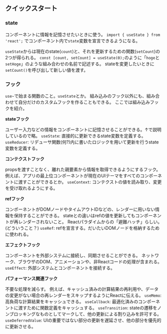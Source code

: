## クイックスタート

### state

コンポーネントに情報を記憶させたいときに使う。
`import { useState } from 'react';` でコンポーネント内で`state`変数を宣言できるようになる。

`useState`からは現在のstate(`count`)と、それを更新するための関数(`setCount`)の2つが得られる。
`const [count, setCount] = useState(0);`のように「`hoge`と`setHoge`」のような組み合わせの名前で記述する。
stateを変更したいときに`setCount()`を呼び出して新しい値を渡す。

### フック

`use~`で始まる関数のこと。`useState`とか。
組み込みのフック以外にも、組み合わせて自分だけのカスタムフックを作ることもできる。
ここでは組み込みフックを紹介。

**stateフック**

ユーザー入力などの情報をコンポーネントに記憶させることができる。↑で説明しているので略。
`useState`: 直接的に更新できるstate変数を定義する。
`useReducer`: リデューサ関数(何?)内に書いたロジックを用いて更新を行うstate変数を定義する。

**コンテクストフック**

propsを渡すことなく、離れた親要素から情報を取得できるようにするフック。
例えば、アプリの最上位コンポーネントが現在のUIテーマをすべてのコンポーネントに渡すことができるとか。
`useContext`: コンテクストの値を読み取り、変更を受け取れるようにする。

**refフック**

コンポーネントがDOMノードやタイムアウトIDなどの、レンダーに用いない情報を保持することができる。
stateとの違いはrefの値を更新してもコンポーネントが再レンダーされないこと。
Reactパラダイムからの「避難ハッチ」らしい。(どういうこと？)
`useRef`: refを宣言する。だいたいDOMノードを格納するために使われる。

**エフェクトフック**

コンポーネントを外部システムに接続し、同期させることができる。
ネットワーク、ブラウザのDOM、アニメーションや、非Reactコードの処理が含まれる。
`useEffect`: 外部システムとコンポーネントを接続する。

**パフォーマンス関連フック**

不要な処理を減らす。
例えば、キャッシュ済みの計算結果の再利用や、データの変更がない場合の再レンダーをスキップするようにReactに伝える。
`useMemo`: 高負荷な計算結果をキャッシュできる。
`useCallback`: 最適化済みのコンポーネントに渡すために関数定義をキャッシュする。
`useTransition`: stateの遷移をノンブロッキングなものとしてマークして、他の更新による割り込みを許可する。
`useDeferredValue`: UIの重要ではない部分の更新を遅延させ、他の部分を優先的に更新させる。
